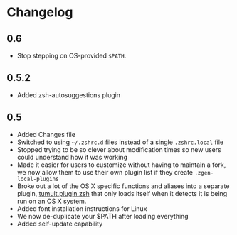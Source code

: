 # Changelog

## 0.6

* Stop stepping on OS-provided `$PATH`.

## 0.5.2

* Added zsh-autosuggestions plugin

## 0.5

* Added Changes file
* Switched to using `~/.zshrc.d` files instead of a single `.zshrc.local` file
* Stopped trying to be so clever about modification times so new users could understand how it was working
* Made it easier for users to customize without having to maintain a fork, we now allow them to use their own plugin list if they create `.zgen-local-plugins`
* Broke out a lot of the OS X specific functions and aliases into a separate plugin, [tumult.plugin.zsh](https://github.com/unixorn/tumult.plugin.zsh) that only loads itself when it detects it is being run on an OS X system.
* Added font installation instructions for Linux
* We now de-duplicate your $PATH after loading everything
* Added self-update capability
